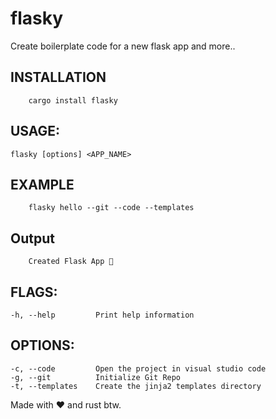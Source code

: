 # flasky
Create boilerplate code for a new flask app and more..

## INSTALLATION 
```
    cargo install flasky
```

## USAGE:
    flasky [options] <APP_NAME>

## EXAMPLE
```
    flasky hello --git --code --templates
```

## Output
```
    Created Flask App 🏁
```

## FLAGS:
    -h, --help         Print help information

## OPTIONS:
    -c, --code         Open the project in visual studio code
    -g, --git          Initialize Git Repo
    -t, --templates    Create the jinja2 templates directory

Made with ❤ and rust btw.
